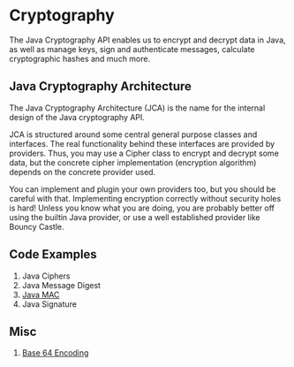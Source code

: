 # Cryptography

The Java Cryptography API enables us to encrypt and decrypt data in Java, as well as manage keys, sign and authenticate messages, calculate cryptographic hashes and much more.

## Java Cryptography Architecture
The Java Cryptography Architecture (JCA) is the name for the internal design of the Java cryptography API.

JCA is structured around some central general purpose classes and interfaces. The real functionality behind these interfaces are provided by providers. 
Thus, you may use a Cipher class to encrypt and decrypt some data, but the concrete cipher implementation (encryption algorithm) depends on the concrete provider used.

You can implement and plugin your own providers too, but you should be careful with that. Implementing encryption correctly without security holes is hard! Unless you know what you are doing, you are probably better off using the builtin Java provider, or use a well established provider like Bouncy Castle.

## Code Examples
1. Java Ciphers
2. Java Message Digest
3. [Java MAC](/hmac.md)
4. Java Signature

## Misc
1. [Base 64 Encoding](/base64-encoding.md)

